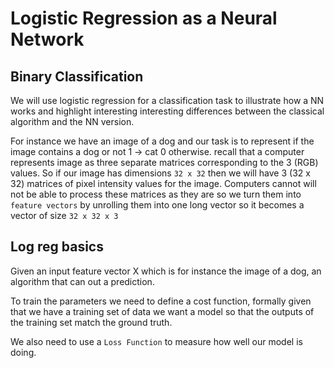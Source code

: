 # Logistic Regression as a Neural Network

## Binary Classification

We will use logistic regression for a classification task to illustrate how a NN works and highlight interesting interesting differences between the classical algorithm and the NN version.

 For instance we have an image of a dog and our task is to represent if the image contains a dog or not 1 -> cat 0 otherwise. recall that a computer represents image as three separate matrices corresponding to the 3 (RGB) values. So if our image has dimensions `32 x 32` then we will have 3 (32 x 32) matrices of pixel intensity values for the image. Computers cannot will not be able to process these matrices as they are so we turn them into `feature vectors` by unrolling them into one long vector so it becomes a vector of size `32 x 32 x 3`

## Log reg basics

Given an input feature vector X which is for instance the image of a dog, an algorithm that can out a prediction.

To train the parameters we need to define a cost function, formally given that we have a training set of data we want a model so that the outputs of the training set match the ground truth.

We also need to use a `Loss Function` to measure how well our model is doing.
